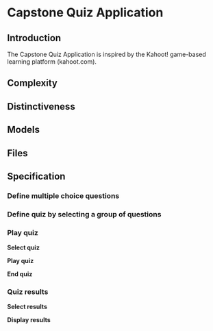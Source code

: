 # Capstone Quiz Application

## Introduction
The Capstone Quiz Application is inspired by the Kahoot! game-based
learning platform (kahoot.com).

## Complexity

## Distinctiveness

## Models

## Files

## Specification

### Define multiple choice questions

### Define quiz by selecting a group of questions

### Play quiz

**Select quiz**

**Play quiz**

**End quiz**

### Quiz results

**Select results**

**Display results**
